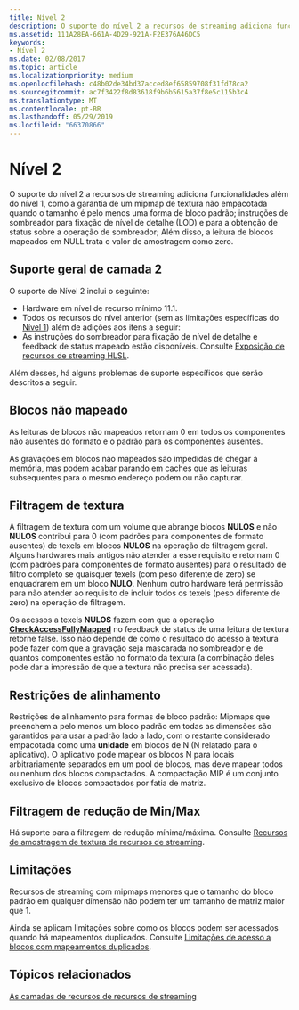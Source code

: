 ```yaml
---
title: Nível 2
description: O suporte do nível 2 a recursos de streaming adiciona funcionalidades além do nível 1, como a garantia de um mipmap de textura não empacotada quando o tamanho é pelo menos uma forma de bloco padrão; instruções de sombreador para fixação de nível de detalhe (LOD) e para a obtenção de status sobre a operação de sombreador; Além disso, a leitura de blocos mapeados em NULL trata o valor de amostragem como zero.
ms.assetid: 111A28EA-661A-4D29-921A-F2E376A46DC5
keywords:
- Nível 2
ms.date: 02/08/2017
ms.topic: article
ms.localizationpriority: medium
ms.openlocfilehash: c48b02de34bd37acced8ef65859708f31fd78ca2
ms.sourcegitcommit: ac7f3422f8d83618f9b6b5615a37f8e5c115b3c4
ms.translationtype: MT
ms.contentlocale: pt-BR
ms.lasthandoff: 05/29/2019
ms.locfileid: "66370866"
---
```

# <a name="tier-2"></a>Nível 2


O suporte do nível 2 a recursos de streaming adiciona funcionalidades além do nível 1, como a garantia de um mipmap de textura não empacotada quando o tamanho é pelo menos uma forma de bloco padrão; instruções de sombreador para fixação de nível de detalhe (LOD) e para a obtenção de status sobre a operação de sombreador; Além disso, a leitura de blocos mapeados em NULL trata o valor de amostragem como zero.

## <a name="span-idtier2generalsupportspanspan-idtier2generalsupportspanspan-idtier2generalsupportspantier-2-general-support"></a><span id="Tier_2_general_support"></span><span id="tier_2_general_support"></span><span id="TIER_2_GENERAL_SUPPORT"></span>Suporte geral de camada 2


O suporte de Nível 2 inclui o seguinte:

-   Hardware em nível de recurso mínimo 11.1.
-   Todos os recursos do nível anterior (sem as limitações específicas do [Nível 1](tier-1.md)) além de adições aos itens a seguir:
-   As instruções do sombreador para fixação de nível de detalhe e feedback de status mapeado estão disponíveis. Consulte [Exposição de recursos de streaming HLSL](hlsl-streaming-resources-exposure.md).

Além desses, há alguns problemas de suporte específicos que serão descritos a seguir.

## <a name="span-idnon-mappedtilesspanspan-idnon-mappedtilesspanspan-idnon-mappedtilesspannon-mapped-tiles"></a><span id="Non-mapped_tiles"></span><span id="non-mapped_tiles"></span><span id="NON-MAPPED_TILES"></span>Blocos não mapeado


As leituras de blocos não mapeados retornam 0 em todos os componentes não ausentes do formato e o padrão para os componentes ausentes.

As gravações em blocos não mapeados são impedidas de chegar à memória, mas podem acabar parando em caches que as leituras subsequentes para o mesmo endereço podem ou não capturar.

## <a name="span-idtexturefilteringspanspan-idtexturefilteringspanspan-idtexturefilteringspantexture-filtering"></a><span id="Texture_filtering"></span><span id="texture_filtering"></span><span id="TEXTURE_FILTERING"></span>Filtragem de textura


A filtragem de textura com um volume que abrange blocos **NULOS** e não **NULOS** contribui para 0 (com padrões para componentes de formato ausentes) de texels em blocos **NULOS** na operação de filtragem geral. Alguns hardwares mais antigos não atender a esse requisito e retornam 0 (com padrões para componentes de formato ausentes) para o resultado de filtro completo se quaisquer texels (com peso diferente de zero) se enquadrarem em um bloco **NULO**. Nenhum outro hardware terá permissão para não atender ao requisito de incluir todos os texels (peso diferente de zero) na operação de filtragem.

Os acessos a texels **NULOS** fazem com que a operação [**CheckAccessFullyMapped**](https://docs.microsoft.com/windows/desktop/direct3dhlsl/checkaccessfullymapped) no feedback de status de uma leitura de textura retorne false. Isso não depende de como o resultado do acesso à textura pode fazer com que a gravação seja mascarada no sombreador e de quantos componentes estão no formato da textura (a combinação deles pode dar a impressão de que a textura não precisa ser acessada).

## <a name="span-idalignmentconstraintsspanspan-idalignmentconstraintsspanspan-idalignmentconstraintsspanalignment-constraints"></a><span id="Alignment_constraints"></span><span id="alignment_constraints"></span><span id="ALIGNMENT_CONSTRAINTS"></span>Restrições de alinhamento


Restrições de alinhamento para formas de bloco padrão: Mipmaps que preenchem a pelo menos um bloco padrão em todas as dimensões são garantidos para usar a padrão lado a lado, com o restante considerado empacotada como uma **unidade** em blocos de N (N relatado para o aplicativo). O aplicativo pode mapear os blocos N para locais arbitrariamente separados em um pool de blocos, mas deve mapear todos ou nenhum dos blocos compactados. A compactação MIP é um conjunto exclusivo de blocos compactados por fatia de matriz.

## <a name="span-idminmaxreductionfilteringspanspan-idminmaxreductionfilteringspanspan-idminmaxreductionfilteringspanminmax-reduction-filtering"></a><span id="Min_Max_reduction_filtering"></span><span id="min_max_reduction_filtering"></span><span id="MIN_MAX_REDUCTION_FILTERING"></span>Filtragem de redução de Min/Max


Há suporte para a filtragem de redução mínima/máxima. Consulte [Recursos de amostragem de textura de recursos de streaming](streaming-resources-texture-sampling-features.md).

## <a name="span-idlimitationsspanspan-idlimitationsspanspan-idlimitationsspanlimitations"></a><span id="Limitations"></span><span id="limitations"></span><span id="LIMITATIONS"></span>Limitações


Recursos de streaming com mipmaps menores que o tamanho do bloco padrão em qualquer dimensão não podem ter um tamanho de matriz maior que 1.

Ainda se aplicam limitações sobre como os blocos podem ser acessados quando há mapeamentos duplicados. Consulte [Limitações de acesso a blocos com mapeamentos duplicados](tile-access-limitations-with-duplicate-mappings.md).

## <a name="span-idrelated-topicsspanrelated-topics"></a><span id="related-topics"></span>Tópicos relacionados


[As camadas de recursos de recursos de streaming](streaming-resources-features-tiers.md)

 

 




